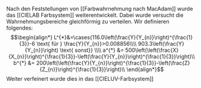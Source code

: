 Nach den Feststellungen von [[Farbwahrnehmung nach MacAdam]] wurde das [[CIELAB Farbsystem]] weiterentwickelt. Dabei wurde versucht die Wahrnehmungsbereiche gleichförmig zu verteilen.
Wir definieren folgendes:
$$\begin{align*}
L^{*}&=\cases{116.0\left(\frac{Y}{Y_{n}}\right)^{\frac{1}{3}}-6 \text{ für } \frac{Y}{Y_{n}}>0.008856\\\\
903.3\left(\frac{Y}{Y_{n}}\right) \text{ sonst}} \\\\
a^{*} &= 500\left(\left(\frac{X}{X_{n}}\right)^{\frac{1}{3}}-\left(\frac{Y}{Y_{n}}\right)^{\frac{1}{3}}\right)\\
b^{*} &= 200\left(\left(\frac{Y}{Y_{n}}\right)^{\frac{1}{3}}-\left(\frac{Z}{Z_{n}}\right)^{\frac{1}{3}}\right)\\
\end{align*}$$
Weiter verfeinert wurde dies in das [[CIELUV-Farbsystem]]